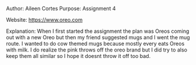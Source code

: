 
Author: Aileen Cortes
Purpose: Assignment 4

Website: https://www.oreo.com

Explanation: When I first started the assignment the plan was Oreos coming out with a new Oreo but 
             then my friend suggested mugs and I went the mug route. I wanted to do cow themed 
             mugs because mostly every eats Oreos with milk. I do realize the pink throws off the 
             oreo brand but I did try to also keep them all similar so I hope it doesnt throw it off 
             too bad.